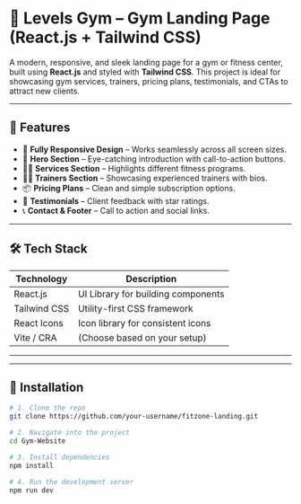 # 💪 Levels Gym – Gym Landing Page (React.js + Tailwind CSS)

A modern, responsive, and sleek landing page for a gym or fitness center, built using **React.js** and styled with **Tailwind CSS**. This project is ideal for showcasing gym services, trainers, pricing plans, testimonials, and CTAs to attract new clients.

 
---

## 🧱 Features

- 🧭 **Fully Responsive Design** – Works seamlessly across all screen sizes.
- 🎯 **Hero Section** – Eye-catching introduction with call-to-action buttons.
- 🏋️‍♀️ **Services Section** – Highlights different fitness programs.
- 🧑‍🏫 **Trainers Section** – Showcasing experienced trainers with bios.
- 📦 **Pricing Plans** – Clean and simple subscription options.
- 💬 **Testimonials** – Client feedback with star ratings.
- 📞 **Contact & Footer** – Call to action and social links.

---

## 🛠️ Tech Stack

| Technology     | Description                         |
|----------------|-------------------------------------|
| React.js       | UI Library for building components  |
| Tailwind CSS   | Utility-first CSS framework         |
| React Icons    | Icon library for consistent icons   |
| Vite / CRA     | (Choose based on your setup)        |

---

 
---

## 🧩 Installation

```bash
# 1. Clone the repo
git clone https://github.com/your-username/fitzone-landing.git

# 2. Navigate into the project
cd Gym-Website

# 3. Install dependencies
npm install

# 4. Run the development server
npm run dev


